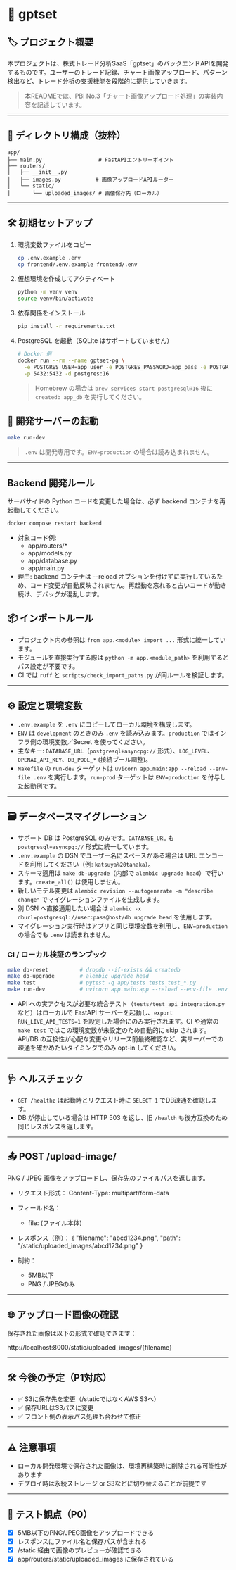 # 📘 gptset

## 🏷️ プロジェクト概要

本プロジェクトは、株式トレード分析SaaS「gptset」のバックエンドAPIを開発するものです。ユーザーのトレード記録、チャート画像アップロード、パターン検出など、トレード分析の支援機能を段階的に提供していきます。

> 本READMEでは、PBI No.3「チャート画像アップロード処理」の実装内容を記述しています。

---

## 📁 ディレクトリ構成（抜粋）

```
app/
├── main.py                  # FastAPIエントリーポイント
├── routers/
│   ├── __init__.py
│   ├── images.py           # 画像アップロードAPIルーター
│   └── static/
│       └── uploaded_images/ # 画像保存先（ローカル）
```

---

## 🛠 初期セットアップ

1. 環境変数ファイルをコピー
   ```bash
   cp .env.example .env
   cp frontend/.env.example frontend/.env
   ```

2. 仮想環境を作成してアクティベート
   ```bash
   python -m venv venv
   source venv/bin/activate
   ```

3. 依存関係をインストール
   ```bash
   pip install -r requirements.txt
   ```

4. PostgreSQL を起動（SQLite はサポートしていません）
   ```bash
   # Docker 例
   docker run --rm --name gptset-pg \
     -e POSTGRES_USER=app_user -e POSTGRES_PASSWORD=app_pass -e POSTGRES_DB=app_db \
     -p 5432:5432 -d postgres:16
   ```
   > Homebrew の場合は `brew services start postgresql@16` 後に `createdb app_db` を実行してください。

## 🚀 開発サーバーの起動

```bash
make run-dev
```

> `.env` は開発専用です。`ENV=production` の場合は読み込まれません。

---

## Backend 開発ルール

サーバサイドの Python コードを変更した場合は、必ず backend コンテナを再起動してください。

```bash
docker compose restart backend
```

- 対象コード例:
  - app/routers/*
  - app/models.py
  - app/database.py
  - app/main.py
- 理由: backend コンテナは --reload オプションを付けずに実行しているため、コード変更が自動反映されません。再起動を忘れると古いコードが動き続け、デバッグが混乱します。

## 📦 インポートルール

- プロジェクト内の参照は `from app.<module> import ...` 形式に統一しています。
- モジュールを直接実行する際は `python -m app.<module_path>` を利用するとパス設定が不要です。
- CI では `ruff` と `scripts/check_import_paths.py` が同ルールを検証します。

---

## ⚙️ 設定と環境変数

- `.env.example` を `.env` にコピーしてローカル環境を構成します。
- `ENV` は `development` のときのみ `.env` を読み込みます。`production` ではインフラ側の環境変数／Secret を使ってください。
- 主なキー: `DATABASE_URL`（`postgresql+asyncpg://` 形式）、`LOG_LEVEL`、`OPENAI_API_KEY`、`DB_POOL_*` (接続プール調整)。
- `Makefile` の `run-dev` ターゲットは `uvicorn app.main:app --reload --env-file .env` を実行します。`run-prod` ターゲットは `ENV=production` を付与した起動例です。

---

## 🗃️ データベースマイグレーション

- サポート DB は PostgreSQL のみです。`DATABASE_URL` も `postgresql+asyncpg://` 形式に統一しています。
- `.env.example` の DSN でユーザー名にスペースがある場合は URL エンコードを利用してください（例: `katsuya%20tanaka`）。
- スキーマ適用は `make db-upgrade`（内部で `alembic upgrade head`）で行います。`create_all()` は使用しません。
- 新しいモデル変更は `alembic revision --autogenerate -m "describe change"` でマイグレーションファイルを生成します。
- 別 DSN へ直接適用したい場合は `alembic -x dburl=postgresql://user:pass@host/db upgrade head` を使用します。
- マイグレーション実行時はアプリと同じ環境変数を利用し、`ENV=production` の場合でも `.env` は読まれません。

### CI / ローカル検証のランブック

```bash
make db-reset          # dropdb --if-exists && createdb
make db-upgrade        # alembic upgrade head
make test              # pytest -q app/tests tests test_*.py
make run-dev           # uvicorn app.main:app --reload --env-file .env
```

- API への実アクセスが必要な統合テスト（`tests/test_api_integration.py` など）はローカルで FastAPI サーバーを起動し、`export RUN_LIVE_API_TESTS=1` を設定した場合にのみ実行されます。CI や通常の `make test` ではこの環境変数が未設定のため自動的に skip されます。API/DB の互換性が心配な変更やリリース前最終確認など、実サーバーでの疎通を確かめたいタイミングでのみ opt-in してください。

---

## 🩺 ヘルスチェック

- `GET /healthz` は起動時とリクエスト時に `SELECT 1` でDB疎通を確認します。
- DB が停止している場合は HTTP 503 を返し、旧 `/health` も後方互換のため同じレスポンスを返します。

---

## 📤 POST /upload-image/

PNG / JPEG 画像をアップロードし、保存先のファイルパスを返します。

- リクエスト形式：
  Content-Type: multipart/form-data

- フィールド名：
  - file: (ファイル本体)

- レスポンス（例）：
  {
    "filename": "abcd1234.png",
    "path": "/static/uploaded_images/abcd1234.png"
  }

- 制約：
  - 5MB以下
  - PNG / JPEGのみ

---

## 🌐 アップロード画像の確認

保存された画像は以下の形式で確認できます：

http://localhost:8000/static/uploaded_images/{filename}

---

## 🛠 今後の予定（P1対応）

- ✅ S3に保存先を変更（/staticではなくAWS S3へ）
- ✅ 保存URLはS3パスに変更
- ✅ フロント側の表示パス処理も合わせて修正

---

## ⚠️ 注意事項

- ローカル開発環境で保存された画像は、環境再構築時に削除される可能性があります
- デプロイ時は永続ストレージ or S3などに切り替えることが前提です

---

## 🧪 テスト観点（P0）

- [x] 5MB以下のPNG/JPEG画像をアップロードできる
- [x] レスポンスにファイル名と保存パスが含まれる
- [x] /static 経由で画像のプレビューが確認できる
- [x] app/routers/static/uploaded_images に保存されている
